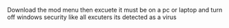 Download the mod menu then excuete it must be on a pc or laptop
and turn off windows security like all excuters its detected as a virus
